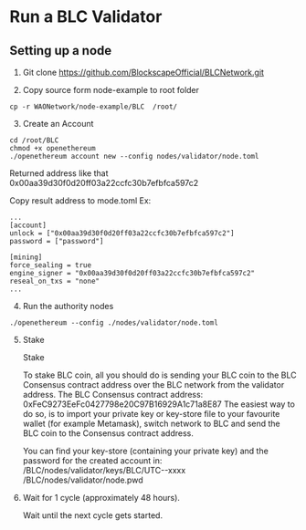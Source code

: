 # Run a BLC Validator
## Setting up a node
1. Git clone https://github.com/BlockscapeOfficial/BLCNetwork.git

2. Copy source form node-example to root folder
```
cp -r WAONetwork/node-example/BLC  /root/
```
3. Create an Account

```
cd /root/BLC
chmod +x openethereum
./openethereum account new --config nodes/validator/node.toml
```
Returned address like that 0x00aa39d30f0d20ff03a22ccfc30b7efbfca597c2

Copy result address to mode.toml
Ex:
```
...
[account]
unlock = ["0x00aa39d30f0d20ff03a22ccfc30b7efbfca597c2"]
password = ["password"]

[mining]
force_sealing = true
engine_signer = "0x00aa39d30f0d20ff03a22ccfc30b7efbfca597c2"
reseal_on_txs = "none"
...
```
4. Run the authority nodes
```
./openethereum --config ./nodes/validator/node.toml

```
5. Stake

    Stake

    To stake BLC coin, all you should do is sending your BLC coin to the BLC Consensus contract address over the BLC network from the validator address.
    The BLC Consensus contract address: 0xFeC9273EeFc0427798e20C97B16929A1c71a8E87
    The easiest way to do so, is to import your private key or key-store file to your favourite wallet (for example Metamask), switch network to BLC and send the BLC coin to the Consensus contract address.

    You can find your key-store (containing your private key) and the password for the created account in:
    /BLC/nodes/validator/keys/BLC/UTC--xxxx
    /BLC/nodes/validator/node.pwd

6. Wait for 1 cycle (approximately 48 hours).

    Wait until the next cycle gets started.
